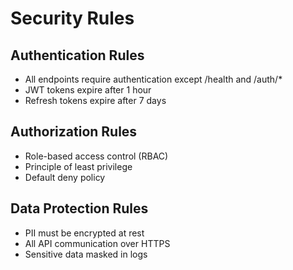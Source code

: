 # Security Rules

## Authentication Rules
- All endpoints require authentication except /health and /auth/*
- JWT tokens expire after 1 hour
- Refresh tokens expire after 7 days

## Authorization Rules
- Role-based access control (RBAC)
- Principle of least privilege
- Default deny policy

## Data Protection Rules
- PII must be encrypted at rest
- All API communication over HTTPS
- Sensitive data masked in logs
